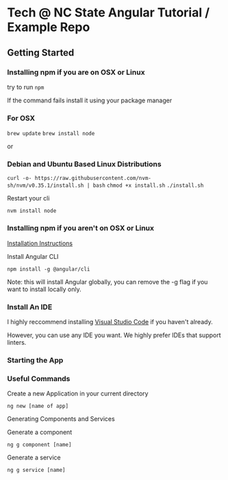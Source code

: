 # Tech @ NC State Angular Tutorial / Example Repo




## Getting Started


### Installing npm if you are on OSX or Linux
 
try to run `npm`

If the command fails install it using your package manager

### For OSX

`brew update`
`brew install node`

or

### Debian and Ubuntu Based Linux Distributions

`curl -o- https://raw.githubusercontent.com/nvm-sh/nvm/v0.35.1/install.sh | bash`
`chmod +x install.sh`
`./install.sh`

Restart your cli

`nvm install node`


### Installing npm if you aren't on OSX or Linux

[Installation Instructions](https://www.guru99.com/download-install-node-js.html)

Install Angular CLI

`npm install -g @angular/cli`

Note: this will install Angular globally, you can remove the -g flag if you want to install locally only.


### Install An IDE

I highly reccommend installing [Visual Studio Code](https://code.visualstudio.com/) if you haven't already.

However, you can use any IDE you want. We highly prefer IDEs that support linters.



### Starting the App







### Useful Commands


Create a new Application in your current directory

`ng new [name of app]`


Generating Components and Services


Generate a component

`ng g component [name]`

Generate a service

`ng g service [name]`






